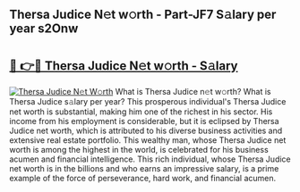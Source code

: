## Thersa Judice N𝚎t w𝚘rth - Part-JF7 S𝚊lary per year s2Onw

# <h2><a href="http://gc1ksac.nevu.top/?p=Thersa+Judice">🔗 👉🔴 Thersa Judice N𝚎t w𝚘rth - S𝚊lary</a></h2>

[![Thersa Judice N𝚎t W𝚘rth](https://i.imgur.com/Oavwk0R.jpeg)](http://gc1ksac.nevu.top/?p=Thersa+Judice)
What is Thersa Judice n𝚎t w𝚘rth? What is Thersa Judice s𝚊lary per year?
This prosperous individual's Thersa Judice net worth is substantial, making him one of the richest in his sector. His income from his employment is considerable, but it is eclipsed by Thersa Judice net worth, which is attributed to his diverse business activities and extensive real estate portfolio. This wealthy man, whose Thersa Judice net worth is among the highest in the world, is celebrated for his business acumen and financial intelligence. This rich individual, whose Thersa Judice net worth is in the billions and who earns an impressive salary, is a prime example of the force of perseverance, hard work, and financial acumen.
